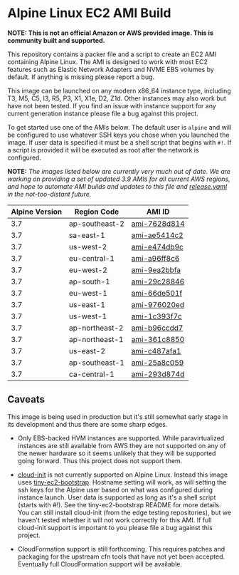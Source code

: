 # Alpine Linux EC2 AMI Build

**NOTE: This is not an official Amazon or AWS provided image.  This is
community built and supported.**

This repository contains a packer file and a script to create an EC2 AMI
containing Alpine Linux.  The AMI is designed to work with most EC2 features
such as Elastic Network Adapters and NVME EBS volumes by default.  If anything
is missing please report a bug.

This image can be launched on any modern x86_64 instance type, including T3,
M5, C5, I3, R5, P3, X1, X1e, D2, Z1d.  Other instances may also work but have
not been tested.  If you find an issue with instance support for any current
generation instance please file a bug against this project.

To get started use one of the AMIs below.  The default user is `alpine` and
will be configured to use whatever SSH keys you chose when you launched the
image.  If user data is specified it must be a shell script that begins with
`#!`.  If a script is provided it will be executed as root after the network is
configured.

**NOTE:** *The images listed below are currently very much out of date.  We are
working on providing a set of updated 3.9 AMIs for all current AWS regions, and
hope to automate AMI builds and updates to this file and
[release.yaml](https://github.com/mcrute/alpine-ec2-ami/blob/master/release.yaml)
in the not-too-distant future.*

| Alpine Version | Region Code | AMI ID |
| -------------- | ----------- | ------ |
| 3.7 | ap-southeast-2 | [ami-7628d814](https://ap-southeast-2.console.aws.amazon.com/ec2/home#launchAmi=ami-7628d814) |
| 3.7 | sa-east-1 | [ami-ae5414c2](https://sa-east-1.console.aws.amazon.com/ec2/home#launchAmi=ami-ae5414c2) |
| 3.7 | us-west-2 | [ami-e474db9c](https://us-west-2.console.aws.amazon.com/ec2/home#launchAmi=ami-e474db9c) |
| 3.7 | eu-central-1 | [ami-a96ff8c6](https://eu-central-1.console.aws.amazon.com/ec2/home#launchAmi=ami-a96ff8c6) |
| 3.7 | eu-west-2 | [ami-9ea2bbfa](https://eu-west-2.console.aws.amazon.com/ec2/home#launchAmi=ami-9ea2bbfa) |
| 3.7 | ap-south-1 | [ami-29c28846](https://ap-south-1.console.aws.amazon.com/ec2/home#launchAmi=ami-29c28846) |
| 3.7 | eu-west-1 | [ami-66de501f](https://eu-west-1.console.aws.amazon.com/ec2/home#launchAmi=ami-66de501f) |
| 3.7 | us-east-1 | [ami-976020ed](https://us-east-1.console.aws.amazon.com/ec2/home#launchAmi=ami-976020ed) |
| 3.7 | us-west-1 | [ami-1c393f7c](https://us-west-1.console.aws.amazon.com/ec2/home#launchAmi=ami-1c393f7c) |
| 3.7 | ap-northeast-2 | [ami-b96ccdd7](https://ap-northeast-2.console.aws.amazon.com/ec2/home#launchAmi=ami-b96ccdd7) |
| 3.7 | ap-northeast-1 | [ami-361c8850](https://ap-northeast-1.console.aws.amazon.com/ec2/home#launchAmi=ami-361c8850) |
| 3.7 | us-east-2 | [ami-c487afa1](https://us-east-2.console.aws.amazon.com/ec2/home#launchAmi=ami-c487afa1) |
| 3.7 | ap-southeast-1 | [ami-25a8c059](https://ap-southeast-1.console.aws.amazon.com/ec2/home#launchAmi=ami-25a8c059) |
| 3.7 | ca-central-1 | [ami-293d874d](https://ca-central-1.console.aws.amazon.com/ec2/home#launchAmi=ami-293d874d) |

## Caveats

This image is being used in production but it's still somewhat early stage in
its development and thus there are some sharp edges.

- Only EBS-backed HVM instances are supported.  While paravirtualized instances
  are still available from AWS they are not supported on any of the newer
  hardware so it seems unlikely that they will be supported going forward.
  Thus this project does not support them.

- [cloud-init](https://cloudinit.readthedocs.io/en/latest/) is not currently
  supported on Alpine Linux.  Instead this image uses
  [tiny-ec2-bootstrap](https://github.com/mcrute/tiny-ec2-bootstrap).  Hostname
  setting will work, as will setting the ssh keys for the Alpine user based on
  what was configured during instance launch.  User data is supported as long
  as it's a shell script (starts with #!).  See the tiny-ec2-bootstrap README
  for more details.  You can still install cloud-init (from the edge testing
  repositories), but we haven't tested whether it will not work correctly for
  this AMI.  If full cloud-init support is important to you please file a bug
  against this project.

- CloudFormation support is still forthcoming.  This requires patches and
  packaging for the upstream cfn tools that have not yet been accepted.
  Eventually full CloudFormation support will be available.
